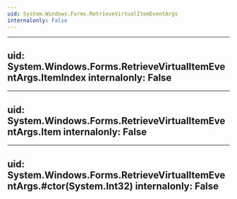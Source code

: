 ```yaml
---
uid: System.Windows.Forms.RetrieveVirtualItemEventArgs
internalonly: False
---
```


---
uid: System.Windows.Forms.RetrieveVirtualItemEventArgs.ItemIndex
internalonly: False
---

---
uid: System.Windows.Forms.RetrieveVirtualItemEventArgs.Item
internalonly: False
---

---
uid: System.Windows.Forms.RetrieveVirtualItemEventArgs.#ctor(System.Int32)
internalonly: False
---
